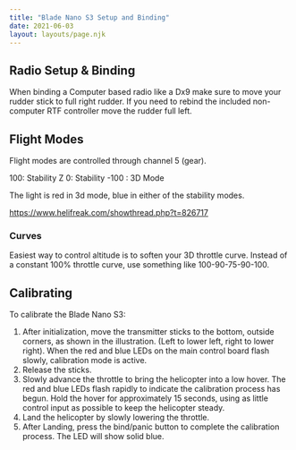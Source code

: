 ```yaml
---
title: "Blade Nano S3 Setup and Binding"
date: 2021-06-03
layout: layouts/page.njk
---
```


## Radio Setup & Binding

When binding a Computer based radio like a Dx9 make sure to move your rudder stick to full right rudder. If you need to rebind the included non-computer RTF controller move the rudder full left.

## Flight Modes

Flight modes are controlled through channel 5 (gear). 

100: Stability Z
0: Stability 
-100 : 3D Mode

The light is red in 3d mode, blue in either of the stability modes.

https://www.helifreak.com/showthread.php?t=826717

### Curves

Easiest way to control altitude is to soften your 3D throttle curve. Instead of a constant 100% throttle curve, use something like 100-90-75-90-100.

## Calibrating

To calibrate the Blade Nano S3:

1. After initialization, move the transmitter sticks to the bottom, outside corners, as shown in the illustration. (Left to lower left, right to lower right).
When the red and blue LEDs on the main control board flash slowly, calibration mode is active.
2. Release the sticks.
3. Slowly advance the throttle to bring the helicopter into a low hover. The red and blue LEDs flash rapidly to indicate the calibration process has begun. 
Hold the hover for approximately 15 seconds, using as little control input as possible to keep the helicopter steady.
4. Land the helicopter by slowly lowering the throttle.
5. After Landing, press the bind/panic button to complete the calibration process. The LED will show solid blue.
